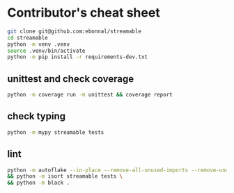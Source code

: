 # Contributor's cheat sheet

```bash
git clone git@github.com:ebonnal/streamable
cd streamable
python -m venv .venv
source .venv/bin/activate
python -m pip install -r requirements-dev.txt
```

## unittest and check coverage
```bash
python -m coverage run -m unittest && coverage report
```

## check typing
```bash
python -m mypy streamable tests
```

## lint
```bash
python -m autoflake --in-place --remove-all-unused-imports --remove-unused-variables --ignore-init-module -r streamable tests \
&& python -m isort streamable tests \
&& python -m black .
```
